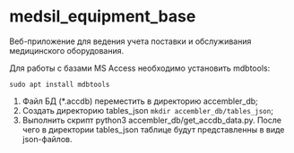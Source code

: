 # medsil_equipment_base
Веб-приложение для ведения учета поставки и обслуживания медицинского оборудования.

Для работы с базами MS Access необходимо установить mdbtools:
```shell
sudo apt install mdbtools
```
1. Файл БД (*.accdb) переместить в директорию accembler_db;
2. Создать директорию tables_json `mkdir accembler_db/tables_json`;
3. Выполнить скрипт python3 accembler_db/get_accdb_data.py. После чего в директории tables_json таблице будут представленны в виде json-файлов.


